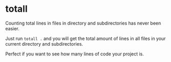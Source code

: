 # totall
Counting total lines in files in directory and subdirectories has never been easier.

Just run `totall .` and you will get the total amount of lines in all files in your current directory and subdirectories.

Perfect if you want to see how many lines of code your project is.
